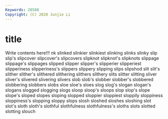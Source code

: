 ```yaml
---
Keywords: 28580
Copyright: (C) 2020 Junjie Li
---
```


# title

Write contents here!!!
nk 
slinked
slinkier 
slinkiest 
slinking 
slinks 
slinky 
slip 
slip's 
slipcover 
slipcover's 
slipcovers
slipknot 
slipknot's 
slipknots 
slippage 
slippage's 
slippages 
slipped 
slipper 
slipper's 
slipperier
slipperiest 
slipperiness 
slipperiness's 
slippers 
slippery 
slipping 
slips 
slipshod 
slit 
slit's
slither 
slither's 
slithered 
slithering 
slithers 
slithery 
slits 
slitter 
slitting 
sliver
sliver's 
slivered 
slivering 
slivers 
slob 
slob's 
slobber 
slobber's 
slobbered 
slobbering
slobbers 
slobs 
sloe 
sloe's 
sloes 
slog 
slog's 
slogan 
slogan's 
slogans
slogged 
slogging 
slogs 
sloop 
sloop's 
sloops 
slop 
slop's 
slope 
slope's
sloped 
slopes 
sloping 
slopped 
sloppier 
sloppiest 
sloppily 
sloppiness 
sloppiness's 
slopping
sloppy 
slops 
slosh 
sloshed 
sloshes 
sloshing 
slot 
slot's 
sloth 
sloth's
slothful 
slothfulness 
slothfulness's 
sloths 
slots 
slotted 
slotting 
slouch 
